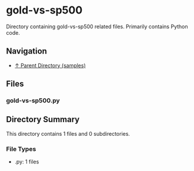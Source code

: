 # gold-vs-sp500

Directory containing gold-vs-sp500 related files. Primarily contains Python code.

## Navigation

* [↑ Parent Directory (samples)](../README.md)

## Files

### gold-vs-sp500.py




## Directory Summary

This directory contains 1 files and 0 subdirectories.

### File Types

* .py: 1 files
